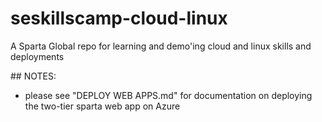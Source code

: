 # seskillscamp-cloud-linux
A Sparta Global repo for learning and demo'ing cloud and linux skills and deployments

## NOTES:

- please see "DEPLOY WEB APPS.md" for documentation on deploying the two-tier sparta web app on Azure

